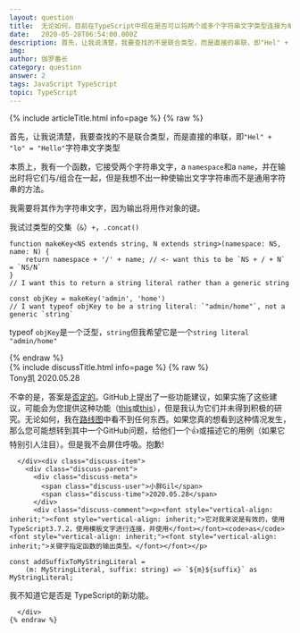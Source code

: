 ```yaml
---
layout: question
title:  无论如何，目前在TypeScript中现在是否可以将两个或多个字符串文字类型连接为单个字符串文字类型？
date:   2020-05-28T06:54:00.000Z
description: 首先，让我说清楚，我要查找的不是联合类型，而是直接的串联，即"Hel" + "lo" = "Hello"字符串文字类型本质上，我有一个函数，它接受两个...
img: 
author: 伽罗番长
category: question
answer: 2
tags: JavaScript TypeScript
topic: TypeScript
---
```

<div class="article-root">
  <div class="article">
    {% include articleTitle.html info=page %}
    {% raw %}
    <div class="article-content"><p><font style="vertical-align: inherit;"><font style="vertical-align: inherit;">首先，让我说清楚，我要查找的不是联合类型，而是直接的串联，即</font></font><code>"Hel" + "lo" = "Hello"</code><font style="vertical-align: inherit;"><font style="vertical-align: inherit;">字符串文字类型</font></font></p>

<p><font style="vertical-align: inherit;"><font style="vertical-align: inherit;">本质上，我有一个函数，它接受两个字符串文字，a </font></font><code>namespace</code><font style="vertical-align: inherit;"><font style="vertical-align: inherit;">和a </font></font><code>name</code><font style="vertical-align: inherit;"><font style="vertical-align: inherit;">，并在输出时将它们与/组合在一起，但是我想不出一种使输出文字字符串而不是通用字符串的方法。</font></font></p>

<p><font style="vertical-align: inherit;"><font style="vertical-align: inherit;">我需要将其作为字符串文字，因为输出将用作对象的键。</font></font></p>

<p><font style="vertical-align: inherit;"><font style="vertical-align: inherit;">我试过类型的交集（</font></font><code>&amp;</code><font style="vertical-align: inherit;"><font style="vertical-align: inherit;">）</font></font><code>+</code><font style="vertical-align: inherit;"><font style="vertical-align: inherit;">，</font></font><code>.concat()</code></p>

<pre class="lang-js prettyprint prettyprinted" style=""><code><span class="kwd">function</span><span class="pln"> makeKey</span><span class="pun">&lt;</span><span class="pln">NS extends string</span><span class="pun">,</span><span class="pln"> N extends string</span><span class="pun">&gt;(</span><span class="pln">namespace</span><span class="pun">:</span><span class="pln"> NS</span><span class="pun">,</span><span class="pln"> name</span><span class="pun">:</span><span class="pln"> N</span><span class="pun">)</span><span class="pln"> </span><span class="pun">{</span><span class="pln">
    </span><span class="kwd">return</span><span class="pln"> namespace </span><span class="pun">+</span><span class="pln"> </span><span class="str">'/'</span><span class="pln"> </span><span class="pun">+</span><span class="pln"> name</span><span class="pun">;</span><span class="pln"> </span><span class="com">// &lt;- want this to be `NS + / + N` = `NS/N`</span><span class="pln">
</span><span class="pun">}</span><span class="pln">
</span><span class="com">// I want this to return a string literal rather than a generic string</span><span class="pln">

</span><span class="kwd">const</span><span class="pln"> objKey </span><span class="pun">=</span><span class="pln"> makeKey</span><span class="pun">(</span><span class="str">'admin'</span><span class="pun">,</span><span class="pln"> </span><span class="str">'home'</span><span class="pun">)</span><span class="pln">
</span><span class="com">// I want typeof objKey to be a string literal: `"admin/home"`, not a generic `string`</span><span class="pln">
</span></code></pre>

<p><font style="vertical-align: inherit;"><font style="vertical-align: inherit;">typeof </font></font><code>objKey</code><font style="vertical-align: inherit;"><font style="vertical-align: inherit;">是一个泛型，</font></font><code>string</code><font style="vertical-align: inherit;"><font style="vertical-align: inherit;">但我希望它是一个</font></font><code>string literal</code> <code>"admin/home"</code></p></div>
    {% endraw %}
  </div>

  <div class="discuss-wrapper">
    {% include discussTitle.html info=page %}
    {% raw %}
    <div class="discuss-item">
        <div class="discuss-parent">
          <div class="discuss-meta">
            <span class="discuss-user">Tony凯</span>
            <span class="discuss-time">2020.05.28</span>
          </div>
          <div class="discuss-comment"><p><font style="vertical-align: inherit;"><font style="vertical-align: inherit;">不幸的是，答案是</font></font><a href="https://github.com/Microsoft/TypeScript/issues/12940" rel="noreferrer"><font style="vertical-align: inherit;"><font style="vertical-align: inherit;">否定的</font></font></a><font style="vertical-align: inherit;"><font style="vertical-align: inherit;">。</font><font style="vertical-align: inherit;">GitHub上提出了一些功能建议，如果实施了这些建议，可能会为您提供这种功能（</font></font><a href="https://github.com/Microsoft/TypeScript/issues/12754" rel="noreferrer"><font style="vertical-align: inherit;"><font style="vertical-align: inherit;">this</font></font></a><font style="vertical-align: inherit;"><font style="vertical-align: inherit;">或</font></font><a href="https://github.com/Microsoft/TypeScript/issues/6579" rel="noreferrer"><font style="vertical-align: inherit;"><font style="vertical-align: inherit;">this</font></font></a><font style="vertical-align: inherit;"><font style="vertical-align: inherit;">），但是我认为它们并未得到积极的研究。</font><font style="vertical-align: inherit;">无论如何，</font><font style="vertical-align: inherit;">我在</font></font><a href="https://github.com/Microsoft/TypeScript/wiki/Roadmap" rel="noreferrer"><font style="vertical-align: inherit;"><font style="vertical-align: inherit;">路线图</font></font></a><font style="vertical-align: inherit;"><font style="vertical-align: inherit;">中看不到任何东西</font><font style="vertical-align: inherit;">。</font><font style="vertical-align: inherit;">如果您真的想看到这种情况发生，那么您可能想转到其中一个GitHub问题，给他们一个👍或描述它的用例（如果它特别引人注目）。</font><font style="vertical-align: inherit;">但是我不会屏住呼吸。</font><font style="vertical-align: inherit;">抱歉!</font></font></p></div>
        </div>
        
      </div><div class="discuss-item">
        <div class="discuss-parent">
          <div class="discuss-meta">
            <span class="discuss-user">小胖Gil</span>
            <span class="discuss-time">2020.05.28</span>
          </div>
          <div class="discuss-comment"><p><font style="vertical-align: inherit;"><font style="vertical-align: inherit;">它对我来说是有效的，使用 TypeScript3.7.2，使用模板文字进行连接，并使用</font></font><code>as</code><font style="vertical-align: inherit;"><font style="vertical-align: inherit;">关键字指定函数的输出类型。</font></font></p>

<pre class="lang-js prettyprint prettyprinted" style=""><code><span class="kwd">const</span><span class="pln"> addSuffixToMyStringLiteral </span><span class="pun">=</span><span class="pln">
    </span><span class="pun">(</span><span class="pln">m</span><span class="pun">:</span><span class="pln"> </span><span class="typ">MyStringLiteral</span><span class="pun">,</span><span class="pln"> suffix</span><span class="pun">:</span><span class="pln"> string</span><span class="pun">)</span><span class="pln"> </span><span class="pun">=&gt;</span><span class="pln"> </span><span class="pun">`</span><span class="pln">$</span><span class="pun">{</span><span class="pln">m</span><span class="pun">}</span><span class="pln">$</span><span class="pun">{</span><span class="pln">suffix</span><span class="pun">}`</span><span class="pln"> as </span><span class="typ">MyStringLiteral</span><span class="pun">;</span></code></pre>

<p><font style="vertical-align: inherit;"><font style="vertical-align: inherit;">我不知道它是否是 TypeScript的新功能。</font></font></p></div>
        </div>
        
      </div>
    {% endraw %}
  </div>
<div>
